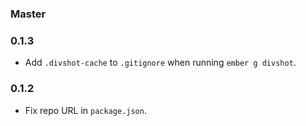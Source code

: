 ### Master

### 0.1.3

* Add `.divshot-cache` to `.gitignore` when running `ember g divshot`.

### 0.1.2

* Fix repo URL in `package.json`.
